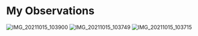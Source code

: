 # My Observations
![IMG_20211015_103900](https://user-images.githubusercontent.com/88847430/137522977-a617b214-e26c-45e3-8d17-1d8d3911435d.jpg)
![IMG_20211015_103749](https://user-images.githubusercontent.com/88847430/137522988-51472b0d-67df-4c95-a5a2-905b65138816.jpg)
![IMG_20211015_103715](https://user-images.githubusercontent.com/88847430/137522994-8717cff6-5987-487f-b270-4e11f2b5d04b.jpg)
